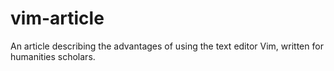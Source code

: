 # vim-article
An article describing the advantages of using the text editor Vim, written for humanities scholars.  
